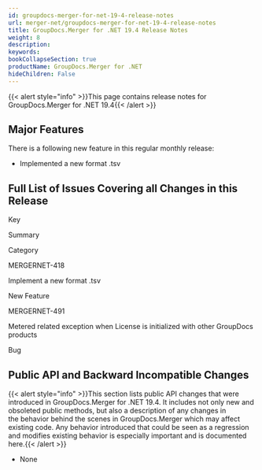 ```yaml
---
id: groupdocs-merger-for-net-19-4-release-notes
url: merger-net/groupdocs-merger-for-net-19-4-release-notes
title: GroupDocs.Merger for .NET 19.4 Release Notes
weight: 8
description: 
keywords: 
bookCollapseSection: true
productName: GroupDocs.Merger for .NET
hideChildren: False
---
```

{{< alert style="info" >}}This page contains release notes for GroupDocs.Merger for .NET 19.4{{< /alert >}}

## Major Features

There is a following new feature in this regular monthly release:

*   Implemented a new format .tsv

## Full List of Issues Covering all Changes in this Release

Key

Summary

Category

MERGERNET-418

Implement a new format .tsv

New Feature

MERGERNET-491

Metered related exception when License is initialized with other GroupDocs products

Bug

## Public API and Backward Incompatible Changes

{{< alert style="info" >}}This section lists public API changes that were introduced in GroupDocs.Merger for .NET 19.4. It includes not only new and obsoleted public methods, but also a description of any changes in the behavior behind the scenes in GroupDocs.Merger which may affect existing code. Any behavior introduced that could be seen as a regression and modifies existing behavior is especially important and is documented here.{{< /alert >}}

*   None
